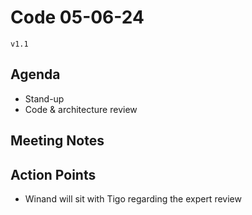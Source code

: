 # Code 05-06-24

`v1.1`

## Agenda

- Stand-up
- Code & architecture review

## Meeting Notes

## Action Points

- Winand will sit with Tigo regarding the expert review